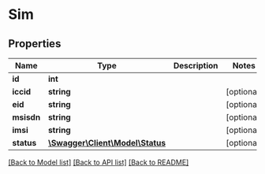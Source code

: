# Sim

## Properties
Name | Type | Description | Notes
------------ | ------------- | ------------- | -------------
**id** | **int** |  | 
**iccid** | **string** |  | [optional] 
**eid** | **string** |  | [optional] 
**msisdn** | **string** |  | [optional] 
**imsi** | **string** |  | [optional] 
**status** | [**\Swagger\Client\Model\Status**](Status.md) |  | [optional] 

[[Back to Model list]](../../README.md#documentation-for-models) [[Back to API list]](../../README.md#documentation-for-api-endpoints) [[Back to README]](../../README.md)

